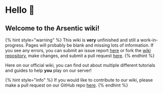 # Hello 👋
## Welcome to the Arsentic wiki!

{% hint style="warning" %}
This wiki is **very** unfinished and still a work-in-progress. Pages will probably be blank and missing lots of information. If you see any errors, you can submit an issue report [here](https://github.com/Arsentic/Wiki/issues) or fork the [wiki repository](https://github.com/Arsentic/Wiki), make changes, and submit a pull request [here](https://github.com/Arsentic/Wiki/pulls).
{% endhint %}

Here on our official wiki, you can find out about multiple different tutorials and guides to help **you** play on our server!

{% hint style="info" %}
If you would like to contribute to our wiki, please make a pull request on our GitHub repo [here](https://github.com/Arsentic/Wiki).
{% endhint %}
